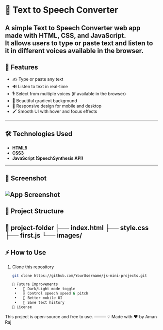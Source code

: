 # 🎤 Text to Speech Converter
A simple **Text to Speech Converter** web app made with **HTML, CSS, and JavaScript**.  
It allows users to type or paste text and listen to it in different voices available in the browser.
---
## 🚀 Features
- ✍️ Type or paste any text
- 🔊 Listen to text in real-time
- 🎙 Select from multiple voices (if available in the browser)
- 🌈 Beautiful gradient background
- 📱 Responsive design for mobile and desktop
- 🖌 Smooth UI with hover and focus effects
---
## 🛠 Technologies Used
- **HTML5**
- **CSS3**
- **JavaScript (SpeechSynthesis API)**
---
## 📸 Screenshot
![App Screenshot](./images/screenshot.png)  
---
## 📂 Project Structure
📁 project-folder
├── index.html
├── style.css
├── first.js
└── images/
---
## ⚡ How to Use
1. Clone this repository  
   ```bash
   git clone https://github.com/YourUsername/js-mini-projects.git

   📌 Future Improvements
	•	🌙 Dark/Light mode toggle
	•	🎚 Control speech speed & pitch
	•	📱 Better mobile UI
	•	💾 Save text history
   📜 License
This project is open-source and free to use.
⸻
💡 Made with ❤️ by Aman Raj
